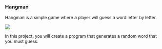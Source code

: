 ### Hangman

Hangman is a simple game where a player will guess a word letter by letter.

![](http://daramcq.github.io/img/hangman-game-5.png)

In this project, you will create a program that generates a random word that you must guess.